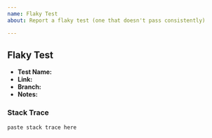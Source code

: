 ```yaml
---
name: Flaky Test
about: Report a flaky test (one that doesn't pass consistently)

---
```


## Flaky Test

* **Test Name:** <!--Name of the failing test.-->
* **Link:** <!--Link to file/line number in GitHub.-->
* **Branch:** <!--Git branch the test was seen in. If a PR, the branch the PR was based off.-->
* **Notes:** <!--Additional details about the test, e.g., theory as to failure cause-->

### Stack Trace

```
paste stack trace here
```
